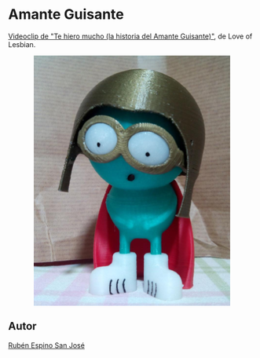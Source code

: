 # Amante Guisante

[Videoclip de "Te hiero mucho (la historia del Amante Guisante)"](https://www.youtube.com/watch?v=b0rUuqwiUCc), de Love of Lesbian.

<p align="center">
<img src="images/Amante Guisante.jpg" width="400" align = "center">
</p>

## Autor
[Rubén Espino San José](https://github.com/Resaj)
